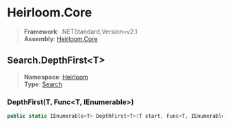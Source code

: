 # Heirloom.Core

> **Framework**: .NETStandard,Version=v2.1  
> **Assembly**: [Heirloom.Core][0]  

## Search.DepthFirst\<T>

> **Namespace**: [Heirloom][0]  
> **Type**: [Search][1]  

### DepthFirst<T>(T, Func<T, IEnumerable<T>>)

```cs
public static IEnumerable<T> DepthFirst<T>(T start, Func<T, IEnumerable<T>> getSuccessors)
```

[0]: ../../../Heirloom.Core.md
[1]: ../Search.md
